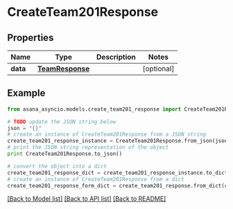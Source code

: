 # CreateTeam201Response


## Properties

Name | Type | Description | Notes
------------ | ------------- | ------------- | -------------
**data** | [**TeamResponse**](TeamResponse.md) |  | [optional] 

## Example

```python
from asana_asyncio.models.create_team201_response import CreateTeam201Response

# TODO update the JSON string below
json = "{}"
# create an instance of CreateTeam201Response from a JSON string
create_team201_response_instance = CreateTeam201Response.from_json(json)
# print the JSON string representation of the object
print CreateTeam201Response.to_json()

# convert the object into a dict
create_team201_response_dict = create_team201_response_instance.to_dict()
# create an instance of CreateTeam201Response from a dict
create_team201_response_form_dict = create_team201_response.from_dict(create_team201_response_dict)
```
[[Back to Model list]](../README.md#documentation-for-models) [[Back to API list]](../README.md#documentation-for-api-endpoints) [[Back to README]](../README.md)


